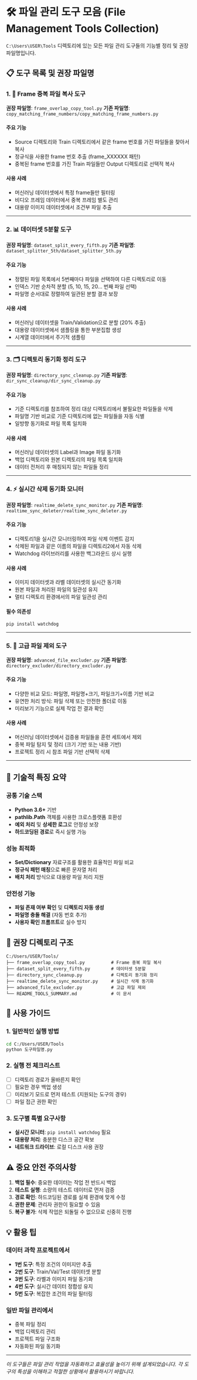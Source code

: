 # 🛠️ 파일 관리 도구 모음 (File Management Tools Collection)

`C:\Users\USER\Tools` 디렉토리에 있는 모든 파일 관리 도구들의 기능별 정리 및 권장 파일명입니다.

## 📋 도구 목록 및 권장 파일명

### 1. 🎯 Frame 중복 파일 복사 도구

**권장 파일명**: `frame_overlap_copy_tool.py`
**기존 파일명**: `copy_matching_frame_numbers/copy_matching_frame_numbers.py`

#### 주요 기능

-   Source 디렉토리와 Train 디렉토리에서 같은 frame 번호를 가진 파일들을 찾아서 복사
-   정규식을 사용한 frame 번호 추출 (frame_XXXXXX 패턴)
-   중복된 frame 번호를 가진 Train 파일들만 Output 디렉토리로 선택적 복사

#### 사용 사례

-   머신러닝 데이터셋에서 특정 frame들만 필터링
-   비디오 프레임 데이터에서 중복 프레임 별도 관리
-   대용량 이미지 데이터셋에서 조건부 파일 추출

---

### 2. 📊 데이터셋 5분할 도구

**권장 파일명**: `dataset_split_every_fifth.py`
**기존 파일명**: `dataset_splitter_5th/dataset_splitter_5th.py`

#### 주요 기능

-   정렬된 파일 목록에서 5번째마다 파일을 선택하여 다른 디렉토리로 이동
-   인덱스 기반 순차적 분할 (5, 10, 15, 20... 번째 파일 선택)
-   파일명 순서대로 정렬하여 일관된 분할 결과 보장

#### 사용 사례

-   머신러닝 데이터셋을 Train/Validation으로 분할 (20% 추출)
-   대용량 데이터셋에서 샘플링을 통한 부분집합 생성
-   시계열 데이터에서 주기적 샘플링

---

### 3. 🗂️ 디렉토리 동기화 정리 도구

**권장 파일명**: `directory_sync_cleanup.py`
**기존 파일명**: `dir_sync_cleanup/dir_sync_cleanup.py`

#### 주요 기능

-   기준 디렉토리를 참조하여 정리 대상 디렉토리에서 불필요한 파일들을 삭제
-   파일명 기반 비교로 기준 디렉토리에 없는 파일들을 자동 식별
-   일방향 동기화로 파일 목록 일치화

#### 사용 사례

-   머신러닝 데이터셋의 Label과 Image 파일 동기화
-   백업 디렉토리와 원본 디렉토리의 파일 목록 일치화
-   데이터 전처리 후 매칭되지 않는 파일들 정리

---

### 4. ⚡ 실시간 삭제 동기화 모니터

**권장 파일명**: `realtime_delete_sync_monitor.py`
**기존 파일명**: `realtime_sync_deleter/realtime_sync_deleter.py`

#### 주요 기능

-   디렉토리1을 실시간 모니터링하여 파일 삭제 이벤트 감지
-   삭제된 파일과 같은 이름의 파일을 디렉토리2에서 자동 삭제
-   Watchdog 라이브러리를 사용한 백그라운드 상시 실행

#### 사용 사례

-   이미지 데이터셋과 라벨 데이터셋의 실시간 동기화
-   원본 파일과 처리된 파일의 일관성 유지
-   멀티 디렉토리 환경에서의 파일 일관성 관리

#### 필수 의존성

```bash
pip install watchdog
```

---

### 5. 🔧 고급 파일 제외 도구

**권장 파일명**: `advanced_file_excluder.py`
**기존 파일명**: `directory_excluder/directory_excluder.py`

#### 주요 기능

-   다양한 비교 모드: 파일명, 파일명+크기, 파일크기+이름 기반 비교
-   유연한 처리 방식: 파일 삭제 또는 안전한 폴더로 이동
-   미리보기 기능으로 실제 작업 전 결과 확인

#### 사용 사례

-   머신러닝 데이터셋에서 검증용 파일들을 훈련 세트에서 제외
-   중복 파일 탐지 및 정리 (크기 기반 또는 내용 기반)
-   프로젝트 정리 시 참조 파일 기반 선택적 삭제

---

## 🔧 기술적 특징 요약

### 공통 기술 스택

-   **Python 3.6+** 기반
-   **pathlib.Path** 객체를 사용한 크로스플랫폼 호환성
-   **예외 처리** 및 **상세한 로그**로 안정성 보장
-   **하드코딩된 경로**로 즉시 실행 가능

### 성능 최적화

-   **Set/Dictionary** 자료구조를 활용한 효율적인 파일 비교
-   **정규식 패턴 매칭**으로 빠른 문자열 처리
-   **배치 처리** 방식으로 대용량 파일 처리 지원

### 안전성 기능

-   **파일 존재 여부 확인** 및 **디렉토리 자동 생성**
-   **파일명 충돌 해결** (자동 번호 추가)
-   **사용자 확인 프롬프트**로 실수 방지

## 📁 권장 디렉토리 구조

```
C:/Users/USER/Tools/
├── frame_overlap_copy_tool.py          # Frame 중복 파일 복사
├── dataset_split_every_fifth.py        # 데이터셋 5분할
├── directory_sync_cleanup.py           # 디렉토리 동기화 정리
├── realtime_delete_sync_monitor.py     # 실시간 삭제 동기화
├── advanced_file_excluder.py           # 고급 파일 제외
└── README_TOOLS_SUMMARY.md             # 이 문서
```

## 🚀 사용 가이드

### 1. 일반적인 실행 방법

```bash
cd C:/Users/USER/Tools
python 도구파일명.py
```

### 2. 실행 전 체크리스트

-   [ ] 디렉토리 경로가 올바른지 확인
-   [ ] 필요한 경우 백업 생성
-   [ ] 미리보기 모드로 먼저 테스트 (지원되는 도구의 경우)
-   [ ] 파일 접근 권한 확인

### 3. 도구별 특별 요구사항

-   **실시간 모니터**: `pip install watchdog` 필요
-   **대용량 처리**: 충분한 디스크 공간 확보
-   **네트워크 드라이브**: 로컬 디스크 사용 권장

## ⚠️ 중요 안전 주의사항

1. **백업 필수**: 중요한 데이터는 작업 전 반드시 백업
2. **테스트 실행**: 소량의 테스트 데이터로 먼저 검증
3. **경로 확인**: 하드코딩된 경로를 실제 환경에 맞게 수정
4. **권한 문제**: 관리자 권한이 필요할 수 있음
5. **복구 불가**: 삭제 작업은 되돌릴 수 없으므로 신중히 진행

## 💡 활용 팁

### 데이터 과학 프로젝트에서

-   **1번 도구**: 특정 조건의 이미지만 추출
-   **2번 도구**: Train/Val/Test 데이터셋 분할
-   **3번 도구**: 라벨과 이미지 파일 동기화
-   **4번 도구**: 실시간 데이터 정합성 유지
-   **5번 도구**: 복잡한 조건의 파일 필터링

### 일반 파일 관리에서

-   중복 파일 정리
-   백업 디렉토리 관리
-   프로젝트 파일 구조화
-   자동화된 파일 동기화

---

_이 도구들은 파일 관리 작업을 자동화하고 효율성을 높이기 위해 설계되었습니다. 각 도구의 특성을 이해하고 적절한 상황에서 활용하시기 바랍니다._
